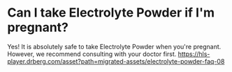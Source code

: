 # Can I take Electrolyte Powder if I'm pregnant?

Yes! It is absolutely safe to take Electrolyte Powder when you're pregnant. However, we recommend consulting with your doctor first. https://hls-player.drberg.com/asset?path=migrated-assets/electrolyte-powder-faq-08